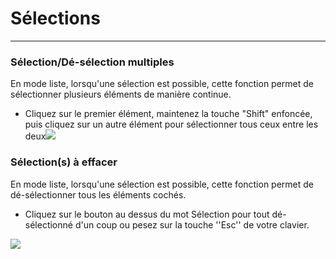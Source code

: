 # Sélections

---


### Sélection/Dé-sélection multiples

En mode liste, lorsqu'une sélection est possible, cette fonction permet de sélectionner plusieurs éléments de manière continue.

- Cliquez sur le premier élément, maintenez la touche "Shift" enfoncée, puis cliquez sur un autre élément pour sélectionner tous ceux entre les deux![](https://t9017115504.p.clickup-attachments.com/t9017115504/1ce621d7-c9dd-404a-bead-ef2345713c14/Screenshot%202025-02-06%20at%204.13.29%E2%80%AFPM.png)

### Sélection(s) à effacer

En mode liste, lorsqu'une sélection est possible, cette fonction permet de dé-sélectionner tous les éléments cochés.

- Cliquez sur le bouton au dessus du mot Sélection pour tout dé-sélectionné d'un coup ou pesez sur la touche ''Esc'' de votre clavier.

![](https://t9017115504.p.clickup-attachments.com/t9017115504/d0f8cc6d-6a43-4c03-832c-da85a6bc417f/Screenshot%202025-02-06%20at%204.42.10%E2%80%AFPM.png)